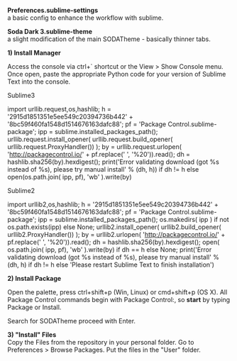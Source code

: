<b>Preferences.sublime-settings</b><br>
a basic config to enhance the workflow with sublime.

<b>Soda Dark 3.sublime-theme</b><br>
a slight modification of the main SODATheme - basically thinner tabs.

<b>1) Install Manager</b>

Access the console via ctrl+` shortcut or the View > Show Console menu. Once open, paste the appropriate Python code for your version of Sublime Text into the console.

Sublime3

import urllib.request,os,hashlib; h = '2915d1851351e5ee549c20394736b442' + '8bc59f460fa1548d1514676163dafc88'; pf = 'Package Control.sublime-package'; ipp = sublime.installed_packages_path(); urllib.request.install_opener( urllib.request.build_opener( urllib.request.ProxyHandler()) ); by = urllib.request.urlopen( 'http://packagecontrol.io/' + pf.replace(' ', '%20')).read(); dh = hashlib.sha256(by).hexdigest(); print('Error validating download (got %s instead of %s), please try manual install' % (dh, h)) if dh != h else open(os.path.join( ipp, pf), 'wb' ).write(by)

Sublime2

import urllib2,os,hashlib; h = '2915d1851351e5ee549c20394736b442' + '8bc59f460fa1548d1514676163dafc88'; pf = 'Package Control.sublime-package'; ipp = sublime.installed_packages_path(); os.makedirs( ipp ) if not os.path.exists(ipp) else None; urllib2.install_opener( urllib2.build_opener( urllib2.ProxyHandler()) ); by = urllib2.urlopen( 'http://packagecontrol.io/' + pf.replace(' ', '%20')).read(); dh = hashlib.sha256(by).hexdigest(); open( os.path.join( ipp, pf), 'wb' ).write(by) if dh == h else None; print('Error validating download (got %s instead of %s), please try manual install' % (dh, h) if dh != h else 'Please restart Sublime Text to finish installation')

<b>2) Install Package</b>

Open the palette, press ctrl+shift+p (Win, Linux) or cmd+shift+p (OS X). All Package Control commands begin with Package Control:, so <b>start</b> by typing Package or Install.

Search for SODATheme proceed with Enter.

<b>3) "Install" Files</b><br>
Copy the Files from the repository in your personal folder. Go to Preferences > Browse Packages. Put the files in the "User" folder.
